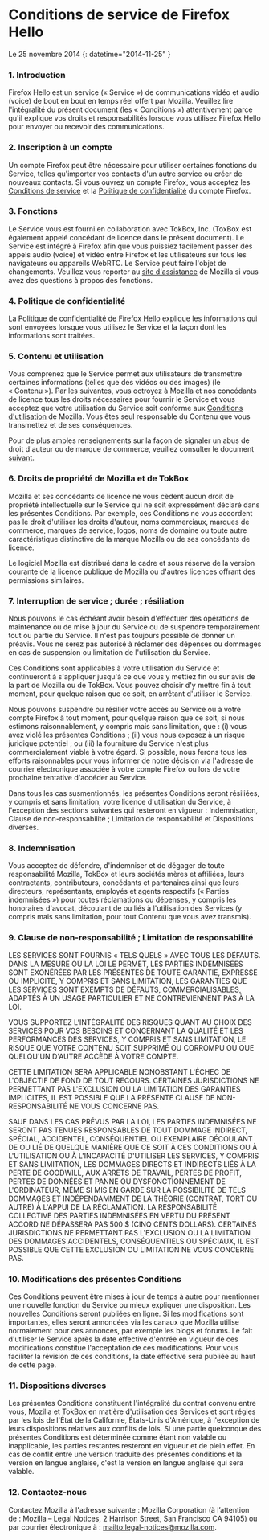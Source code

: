 # Conditions de service de Firefox Hello 

Le 25 novembre 2014
{: datetime="2014-11-25" }

### 1. Introduction 

Firefox Hello est un service (« Service ») de communications vidéo et audio (voice) de bout en bout en temps réel offert par Mozilla.  Veuillez lire l'intégralité du présent document (les « Conditions ») attentivement parce qu'il explique vos droits et responsabilités lorsque vous utilisez Firefox Hello pour envoyer ou recevoir des communications.

### 2. Inscription à un compte

Un compte Firefox peut être nécessaire pour utiliser certaines fonctions du Service, telles qu'importer vos contacts d'un autre service ou créer de nouveaux contacts.  Si vous ouvrez un compte Firefox, vous acceptez les [Conditions de service](https://www.mozilla.org/about/legal/terms/services) et la [Politique de confidentialité](https://www.mozilla.org/privacy/firefox-cloud) du compte Firefox.

### 3. Fonctions

Le Service vous est fourni en collaboration avec TokBox, Inc. (ToxBox est également appelé concédant de licence dans le présent document).  Le Service est intégré à Firefox afin que vous puissiez facilement passer des appels audio (voice) et vidéo entre Firefox et les utilisateurs sur tous les navigateurs ou appareils WebRTC.  Le Service peut faire l'objet de changements.  Veuillez vous reporter au [site d'assistance](https://support.mozilla.org/products/firefox) de Mozilla si vous avez des questions à propos des fonctions. 

### 4. Politique de confidentialité

La [Politique de confidentialité de Firefox Hello](https://www.mozilla.org/privacy/) explique les informations qui sont envoyées lorsque vous utilisez le Service et la façon dont les informations sont traitées.

### 5. Contenu et utilisation 

Vous comprenez que le Service permet aux utilisateurs de transmettre certaines informations (telles que des vidéos ou des images) (le « Contenu »).  Par les suivantes, vous octroyez à Mozilla et nos concédants de licence tous les droits nécessaires pour fournir le Service et vous acceptez que votre utilisation du Service soit conforme aux [Conditions d'utilisation](https://www.mozilla.org/about/legal/acceptable-use) de Mozilla. Vous êtes seul responsable du Contenu que vous transmettez et de ses conséquences. 

Pour de plus amples renseignements sur la façon de signaler un abus de droit d'auteur ou de marque de commerce, veuillez consulter le document [suivant](https://www.mozilla.org/about/legal/report-abuse/).

### 6. Droits de propriété de Mozilla et de TokBox

Mozilla et ses concédants de licence ne vous cèdent aucun droit de propriété intellectuelle sur le Service qui ne soit expressément déclaré dans les présentes Conditions.  Par exemple, ces Conditions ne vous accordent pas le droit d'utiliser les droits d'auteur, noms commerciaux, marques de commerce, marques de service, logos, noms de domaine ou toute autre caractéristique distinctive de la marque Mozilla ou de ses concédants de licence.  

Le logiciel Mozilla est distribué dans le cadre et sous réserve de la version courante de la licence publique de Mozilla ou d'autres licences offrant des permissions similaires.

### 7. Interruption de service ; durée ; résiliation

Nous pouvons le cas échéant avoir besoin d'effectuer des opérations de maintenance ou de mise à jour du Service ou de suspendre temporairement tout ou partie du Service. Il n'est pas toujours possible de donner un préavis. Vous ne serez pas autorisé à réclamer des dépenses ou dommages en cas de suspension ou limitation de l'utilisation du Service.

Ces Conditions sont applicables à votre utilisation du Service et continueront à s'appliquer jusqu'à ce que vous y mettiez fin ou sur avis de la part de Mozilla ou de TokBox. Vous pouvez choisir d'y mettre fin à tout moment, pour quelque raison que ce soit, en arrêtant d'utiliser le Service.

Nous pouvons suspendre ou résilier votre accès au Service ou à votre compte Firefox à tout moment, pour quelque raison que ce soit, si nous estimons raisonnablement, y compris mais sans limitation, que : (i) vous avez violé les présentes Conditions ; (ii) vous nous exposez à un risque juridique potentiel ; ou (iii) la fourniture du Service n'est plus commercialement viable à votre égard. Si possible, nous ferons tous les efforts raisonnables pour vous informer de notre décision via l'adresse de courrier électronique associée à votre compte Firefox ou lors de votre prochaine tentative d'accéder au Service.

Dans tous les cas susmentionnés, les présentes Conditions seront résiliées, y compris et sans limitation, votre licence d'utilisation du Service, à l'exception des sections suivantes qui resteront en vigueur : Indemnisation, Clause de non-responsabilité ; Limitation de responsabilité et Dispositions diverses.

### 8. Indemnisation

Vous acceptez de défendre, d'indemniser et de dégager de toute responsabilité Mozilla, TokBox et leurs sociétés mères et affiliées, leurs contractants, contributeurs, concédants et partenaires ainsi que leurs directeurs, représentants, employés et agents respectifs (« Parties indemnisées ») pour toutes réclamations ou dépenses, y compris les honoraires d'avocat, découlant de ou liés à l'utilisation des Services (y compris mais sans limitation, pour tout Contenu que vous avez transmis).

### 9. Clause de non-responsabilité ; Limitation de responsabilité

LES SERVICES SONT FOURNIS « TELS QUELS » AVEC TOUS LES DÉFAUTS. DANS LA MESURE OÙ LA LOI LE PERMET, LES PARTIES INDEMNISÉES SONT EXONÉRÉES PAR LES PRÉSENTES DE TOUTE GARANTIE, EXPRESSE OU IMPLICITE, Y COMPRIS ET SANS LIMITATION, LES GARANTIES QUE LES SERVICES SONT EXEMPTS DE DÉFAUTS, COMMERCIALISABLES, ADAPTÉS À UN USAGE PARTICULIER ET NE CONTREVIENNENT PAS À LA LOI.

VOUS SUPPORTEZ L’INTÉGRALITÉ DES RISQUES QUANT AU CHOIX DES SERVICES POUR VOS BESOINS ET CONCERNANT LA QUALITÉ ET LES PERFORMANCES DES SERVICES, Y COMPRIS ET SANS LIMITATION, LE RISQUE QUE VOTRE CONTENU SOIT SUPPRIMÉ OU CORROMPU OU QUE QUELQU'UN D'AUTRE ACCÈDE À VOTRE COMPTE.

CETTE LIMITATION SERA APPLICABLE NONOBSTANT L'ÉCHEC DE L'OBJECTIF DE FOND DE TOUT RECOURS. CERTAINES JURISDICTIONS NE PERMETTANT PAS L'EXCLUSION OU LA LIMITATION DES GARANTIES IMPLICITES, IL EST POSSIBLE QUE LA PRÉSENTE CLAUSE DE NON-RESPONSABILITÉ NE VOUS CONCERNE PAS.

SAUF DANS LES CAS PRÉVUS PAR LA LOI, LES PARTIES INDEMNISÉES NE SERONT PAS TENUES RESPONSABLES DE TOUT DOMMAGE INDIRECT, SPÉCIAL, ACCIDENTEL, CONSÉQUENTIEL OU EXEMPLAIRE DÉCOULANT DE OU LIÉ DE QUELQUE MANIÈRE QUE CE SOIT À CES CONDITIONS OU À L'UTILISATION OU À L'INCAPACITÉ D'UTILISER LES SERVICES, Y COMPRIS ET SANS LIMITATION, LES DOMMAGES DIRECTS ET INDIRECTS LIÉS À LA PERTE DE GOODWILL, AUX ARRÊTS DE TRAVAIL, PERTES DE PROFIT, PERTES DE DONNÉES ET PANNE OU DYSFONCTIONNEMENT DE L'ORDINATEUR, MÊME SI MIS EN GARDE SUR LA POSSIBILITÉ DE TELS DOMMAGES ET INDÉPENDAMMENT DE LA THÉORIE (CONTRAT, TORT OU AUTRE) À L'APPUI DE LA RÉCLAMATION. LA RESPONSABILITÉ COLLECTIVE DES PARTIES INDEMNISÉES EN VERTU DU PRÉSENT ACCORD NE DÉPASSERA PAS 500 $ (CINQ CENTS DOLLARS). CERTAINES JURISDICTIONS NE PERMETTANT PAS L'EXCLUSION OU LA LIMITATION DES DOMMAGES ACCIDENTELS, CONSÉQUENTIELS OU SPÉCIAUX, IL EST POSSIBLE QUE CETTE EXCLUSION OU LIMITATION NE VOUS CONCERNE PAS.

### 10. Modifications des présentes Conditions

Ces Conditions peuvent être mises à jour de temps à autre pour mentionner une nouvelle fonction du Service ou mieux expliquer une disposition. Les nouvelles Conditions seront publiées en ligne. Si les modifications sont importantes, elles seront annoncées via les canaux que Mozilla utilise normalement pour ces annonces, par exemple les blogs et forums. Le fait d'utiliser le Service après la date effective d'entrée en vigueur de ces modifications constitue l'acceptation de ces modifications. Pour vous faciliter la révision de ces conditions, la date effective sera publiée au haut de cette page.

### 11. Dispositions diverses

Les présentes Conditions constituent l'intégralité du contrat convenu entre vous, Mozilla et TokBox en matière d'utilisation des Services et sont régies par les lois de l'État de la Californie, États-Unis d'Amérique, à l'exception de leurs dispositions relatives aux conflits de lois. Si une partie quelconque des présentes Conditions est déterminée comme étant non valable ou inapplicable, les parties restantes resteront en vigueur et de plein effet. En cas de conflit entre une version traduite des présentes conditions et la version en langue anglaise, c'est la version en langue anglaise qui sera valable.

### 12. Contactez-nous

Contactez Mozilla à l'adresse suivante : Mozilla Corporation (à l’attention de : Mozilla – Legal Notices, 2 Harrison Street, San Francisco CA 94105) ou par courrier électronique à : <mailto:legal-notices@mozilla.com>.
